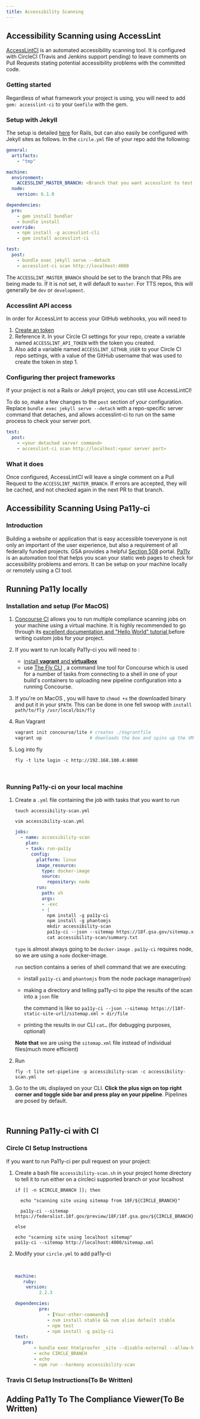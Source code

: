 ```yaml
---
title: Accessibility Scanning
---
```


## Accessibility Scanning using AccessLint

[AccessLintCI](https://github.com/accesslint/accesslint-ci) is an automated accessibility scanning tool. It is configured with CircleCI (Travis and Jenkins support pending) to leave comments on Pull Requests stating potential accessibility problems with the committed code.

### Getting started

Regardless of what framework your project is using, you will need to add `gem: accesslint-ci` to your `Gemfile` with the  gem.

### Setup with Jekyll

The setup is detailed [here](https://github.com/accesslint/accesslint-ci#installation) for Rails, but can also easily be configured with Jekyll sites as follows. In the `circle.yml` file of your repo add the following:

```yml
general:
  artifacts:
    - "tmp"

machine:
  environment:
    ACCESSLINT_MASTER_BRANCH: <Branch that you want accesslint to test against>
  node:
    version: 6.1.0

dependencies:
  pre:
    - gem install bundler
    - bundle install
  override:
    - npm install -g accesslint-cli
    - gem install accesslint-ci

test:
  post:
    - bundle exec jekyll serve --detach
    - accesslint-ci scan http://localhost:4000
```

The `ACCESSLINT_MASTER_BRANCH` should be set to the branch that PRs are being made to. If it is not set, it will default to `master`. For TTS repos, this will generally be `dev` or `development`.

### Accesslint API access

In order for AccessLint to access your GitHub webhooks, you will need to

1. [Create an token](https://accesslint.com/)
1. Reference it. In your Circle CI settings for your repo, create a variable named `ACCESSLINT_API_TOKEN` with the token you created.
1. Also add a variable named `ACCESSLINT_GITHUB_USER` to your Circle CI repo settings, with a value of the GitHub username that was used to create the token in step 1.

### Configuring ther project frameworks

If your project is not a Rails or Jekyll project, you can still use AccessLintCI!

To do so, make a few changes to the `post` section of your configuration. Replace `bundle exec jekyll serve --detach` with a repo-specific server command that detaches, and allows accesslint-ci to run on the same process to check your server port.

```yml
test:
  post:
    - <your detached server command>
    - accesslint-ci scan http://localhost:<your server port>
```

### What it does

Once configured, AccessLintCI will leave a single comment on a Pull Request to the `ACCESSLINT_MASTER_BRANCH`. If errors are accepted, they will be cached, and not checked again in the next PR to that branch.

## Accessibility Scanning Using Pa11y-ci

### Introduction

Building a website or application that is easy accessible toeveryone is  not only an important of the user experience, but also a requirement of all federally funded projects. GSA provides a helpful [Section 508](https://section508.gov)  portal. [Pa11y](https://github.com/pa11y/pa11y) is an automation tool that helps you scan your static web pages to check for accessibility problems and errors. It can be setup on your machine locally or remotely using a CI tool.

## Running Pa11y locally

### Installation and setup (For MacOS)

1. [Concourse CI](https://concourse.ci/index.html) allows you to run multiple compliance scanning jobs  on your machine using a virtual machine. It is highly recommended to go through its [excellent documentation and "Hello World" tutorial ](https://concourse.ci/hello-world.html) before writing custom jobs for your project.

2. If you want to run locally Pa11y-ci you will need to :

   * [install **vagrant** and **virtualbox** ](http://sourabhbajaj.com/mac-setup/Vagrant/README.html)
   * use [The Fly CLI](https://concourse.ci/fly-cli.html) , a command line tool for Concourse which is  used for a number of tasks from connecting to a shell in one of your build's containers to uploading new pipeline configuration into a running Concourse.

3. If you're on MacOS , you will have to `chmod +x` the downloaded binary and put it in your `$PATH`. This can be done in one fell swoop with `install path/to/fly /usr/local/bin/fly`

4. Run Vagrant

   ```sh
   vagrant init concourse/lite # creates ./Vagrantfile
   vagrant up                  # downloads the box and spins up the VM
   ```

5. Log into fly

   `fly -t lite login -c http://192.168.100.4:8080`

   ​

### Running Pa11y-ci on your local machine

 1. Create a `.yml` file containing the job with tasks that you want to run

     `touch accessibility-scan.yml`

     `vim accessibility-scan.yml`
      ```yml
      jobs:
        - name: accessibility-scan
          plan:
          - task: run-pa11y
            config:
              platform: linux
              image_resource:
                type: docker-image
                source:
                  repository: node
              run:
                path: sh
                args:
                - -exc
                - |
                  npm install -g pa11y-ci
                  npm install -g phantomjs
                  mkdir accessibility-scan
                  pa11y-ci --json --sitemap https://18f.gsa.gov/sitemap.xml > accessibility-scan/summary.txt
                  cat accessibility-scan/summary.txt
      ```

      `type` is almost always going to be `docker-image` . `pa11y-ci` requires node, so we are using a `node` docker-image.

      `run` section contains a series of shell command that we are executing:

      * install `pa11y-ci`  and `phantomjs` from the node package manager(`npm`)

      * making a directory and telling pa11y-ci to pipe the results of the scan into a `json` file

        the command is like so `pa11y-ci --json --sitemap https://[18f-static-site-url]/sitemap.xml > dir/file`

      * printing the results in our CLI `cat…` (for debugging purposes, optional)

      **Note that** we are using the `sitemap.xml`  file instead of individual files(much more efficient)


 2.  Run

      ```shell
      fly -t lite set-pipeline -p accessibility-scan -c accessibility-scan.yml
      ```

 3. Go to the `URL` displayed on your CLI. **Click the plus sign on top right corner and toggle side bar and press play on         your pipeline**. Pipelines are posed by default.

   ​

## Running Pa11y-ci  with CI

### Circle CI Setup Instructions

If you want to run Pa11y-ci per pull request on your project:

1. Create a bash file  `accessibility-scan.sh` in your project home directory  to tell it to run either on a circleci supported branch or your localhost

   ```shell
   if [[ -n $CIRCLE_BRANCH ]]; then

     echo "scanning site using sitemap from 18F/${CIRCLE_BRANCH}"

     pa11y-ci --sitemap https://federalist.18f.gov/preview/18F/18f.gsa.gov/${CIRCLE_BRANCH}/sitemap.xml

   else

   echo "scanning site using localhost sitemap"
   pa11y-ci --sitemap http://localhost:4000/sitemap.xml
   ```

2. Modify your `circle.yml` to add pa11y-ci

   ​

   ```yaml
   machine:
      ruby:
       version:
            2.2.3

   dependencies:
            pre:
               - [Your-other-commands]
               - nvm install stable && nvm alias default stable
               - npm test
               - npm install -g pa11y-ci
   test:
      pre:
          - bundle exec htmlproofer _site --disable-external --allow-hash-href --empty-alt-ignore --url-ignore 18f@gsa.gov
          - echo CIRCLE_BRANCH
          - echo
          - npm run --harmony accessibility-scan
   ```

### Travis CI Setup Instructions(To Be Written)

## Adding Pa11y To The Compliance Viewer(To Be Written)
